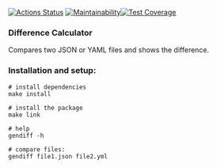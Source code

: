 
[![Actions Status](https://github.com/heyanny2/frontend-project-46/workflows/hexlet-check/badge.svg)](https://github.com/heyanny2/frontend-project-46/actions) [![Maintainability](https://api.codeclimate.com/v1/badges/747167ff7cad470874c9/maintainability)](https://codeclimate.com/github/heyanny2/frontend-project-46/maintainability)[![Test Coverage](https://api.codeclimate.com/v1/badges/747167ff7cad470874c9/test_coverage)](https://codeclimate.com/github/heyanny2/frontend-project-46/test_coverage)

### Difference Calculator

Compares two JSON or YAML files and shows the difference.

### Installation and setup:
```
# install dependencies
make install

# install the package
make link

# help
gendiff -h

# compare files:
gendiff file1.json file2.yml
```
